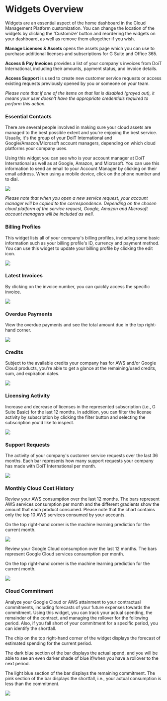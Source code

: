# Widgets Overview

Widgets are an essential aspect of the home dashboard in the Cloud Management Platform customization. You can change the location of the widgets by clicking the 'Customize' button and reordering the widgets on your dashboard, as well as remove them altogether if you wish.  

**Manage Licenses & Assets** opens the assets page which you can use to purchase additional licenses and subscriptions for G Suite and Office 365.

**Access & Pay Invoices** provides a list of your company's invoices from DoiT International, including their amounts, payment status, and invoice details.

**Access Support** is used to create new customer service requests or access existing requests previously opened by you or someone on your team.

_Please note that if one of the items on that list is disabled \(grayed out\), it means your user doesn't have the appropriate credentials required to perform this action._

### **Essential Contacts**

There are several people involved in making sure your cloud assets are managed to the best possible extent and you're enjoying the best service. Usually, it's the group of your DoiT International and Google/Amazon/Microsoft account managers, depending on which cloud platforms your company uses.

Using this widget you can see who is your account manager at DoiT International as well as at Google, Amazon, and Microsoft. You can use this information to send an email to your Account Manager by clicking on their email address. When using a mobile device, click on the phone number and to dial.

![](../.gitbook/assets/extended-team.png)

_Please note that when you open a new service request, your account manager will be copied to the correspondence. Depending on the chosen cloud platform of the service request, Google, Amazon and Microsoft account managers will be included as well._

### **Billing Profiles**

This widget lists all of your company's billing profiles, including some basic information such as your billing profile's ID, currency and payment method. You can use this widget to update your billing profile by clicking the edit icon. 

![](../.gitbook/assets/billing-profiles.png)

### **Latest Invoices**

By clicking on the invoice number, you can quickly access the specific invoice. 

![](../.gitbook/assets/latest-invoices.png)

### **Overdue Payments**

View the overdue payments and see the total amount due in the top right-hand corner. 

![](../.gitbook/assets/overdue-payments.png)

### **Credits**

Subject to the available credits your company has for AWS and/or Google Cloud products, you're able to get a glance at the remaining/used credits, sum, and expiration dates.

![](../.gitbook/assets/credits.png)

### **Licensing Activity**

Increase and decrease of licenses in the represented subscription \(i.e., G Suite Basic\) for the last 12 months. In addition, you can filter the license activity by subscription by clicking the filter button and selecting the subscription you'd like to inspect.

![](../.gitbook/assets/license-activity-filter.png)

### **Support Requests**

The activity of your company's customer service requests over the last 36 months. Each bar represents how many support requests your company has made with DoiT International per month.

![](../.gitbook/assets/support-requests.png)

### **Monthly Cloud Cost History**

Review your AWS consumption over the last 12 months. The bars represent AWS services consumption per month and the different gradients show the amount that each product consumed. Please note that the chart contains only the top 10 AWS services consumed by your accounts. 

On the top right-hand corner is the machine learning prediction for the current month.

![](../.gitbook/assets/aws.png)

Review your Google Cloud consumption over the last 12 months. The bars represent Google Cloud services consumption per month.

On the top right-hand corner is the machine learning prediction for the current month.

![](../.gitbook/assets/google-cloud.png)

### **Cloud Commitment**

Analyze your Google Cloud or AWS attainment to your contractual commitments, including forecasts of your future expenses towards the commitment. Using this widget, you can track your actual spending, the remainder of the contract, and managing the rollover for the following period. Also, if you fall short of your commitment for a specific period, you can identify the shortfall.

The chip on the top right-hand corner of the widget displays the forecast of estimated spending for the current period. 

The dark blue section of the bar displays the actual spend, and you will be able to see an even darker shade of blue if/when you have a rollover to the next period.

The light blue section of the bar displays the remaining commitment. The pink section of the bar displays the shortfall, i.e., your actual consumption is less than the commitment.

![](../.gitbook/assets/cloud-commitments2.png)



